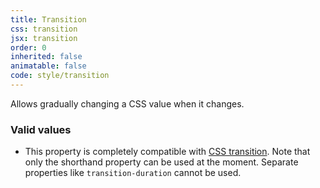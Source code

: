 ```yaml
---
title: Transition
css: transition
jsx: transition
order: 0
inherited: false
animatable: false
code: style/transition
---
```


Allows gradually changing a CSS value when it changes.

### Valid values

- This property is completely compatible with [CSS transition](https://developer.mozilla.org/en-US/docs/Web/CSS/transition). 
  Note that only the shorthand property can be used at the moment. Separate properties like `transition-duration` cannot be used.
